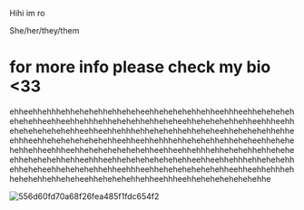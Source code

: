 Hihi im ro

She/her/they/them
# for more info please check my bio <33
ehheehhehhhehhehehehhehheheheehhehehehehhehheehhheehhehehehehehehehheehheehhehhhehhehehehhehheheheehhehehehehhehheehhheehhehehehehehehehheehheehhehhhehhehehehhehheheheehhehehehehhehheehhheehhehehehehehehehheehheehhehhhehhehehehhehheheheehhehehehehhehheehhheehhehehehehehehehheehheehhehhhehhehehehhehheheheehhehehehehhehheehhheehhehehehehehehehheehheehhehhhehhehehehhehheheheehhehehehehhehheehhheehhehehehehehehehheehheehhehhhehhehehehhehheheheehhehehehehhehheehhheehhehehehehehehehhe

<!---
PickleTickle999/PickleTickle999 is a ✨ special ✨ repository because its `README.md` (this file) appears on your GitHub profile.
You can click the Preview link to take a look at your changes.
--->
![556d60fd70a68f26fea485f1fdc654f2](https://github.com/PickleTickle999/PickleTickle999/assets/166079957/c0d2e06c-33dd-49c8-9144-93b5a3a995b6)

